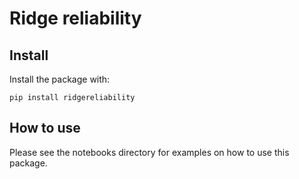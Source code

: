 # Ridge reliability



## Install

Install the package with:

`pip install ridgereliability`

## How to use

Please see the notebooks directory for examples on how to use this package.
